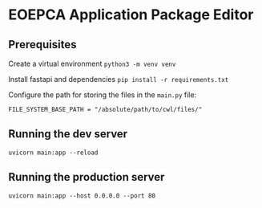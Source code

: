 # EOEPCA Application Package Editor

## Prerequisites

Create a virtual environment
`python3 -m venv venv`

Install fastapi and dependencies
`pip install -r requirements.txt`

Configure the path for storing the files in the `main.py` file:

```
FILE_SYSTEM_BASE_PATH = "/absolute/path/to/cwl/files/"
```

## Running the dev server

```
uvicorn main:app --reload
```

## Running the production server

```
uvicorn main:app --host 0.0.0.0 --port 80
```